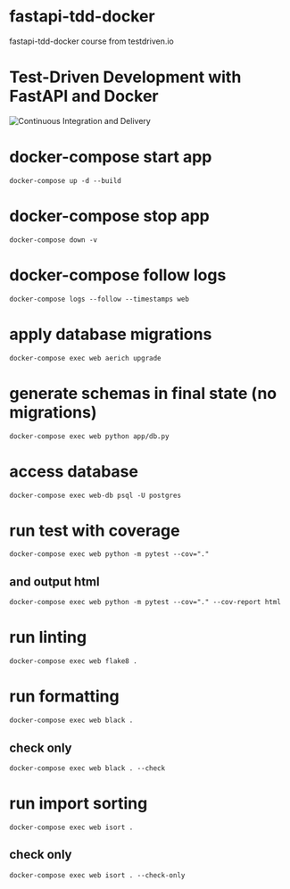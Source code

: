 # fastapi-tdd-docker

fastapi-tdd-docker course from testdriven.io

# Test-Driven Development with FastAPI and Docker

![Continuous Integration and Delivery](https://github.com/jcgentr/fastapi-tdd-docker/workflows/Continuous%20Integration%20and%20Delivery/badge.svg?branch=main)

# docker-compose start app

`docker-compose up -d --build`

# docker-compose stop app

`docker-compose down -v`

# docker-compose follow logs

`docker-compose logs --follow --timestamps web`

# apply database migrations

`docker-compose exec web aerich upgrade`

# generate schemas in final state (no migrations)

`docker-compose exec web python app/db.py`

# access database

`docker-compose exec web-db psql -U postgres`

# run test with coverage

`docker-compose exec web python -m pytest --cov="."`

## and output html

`docker-compose exec web python -m pytest --cov="." --cov-report html`

# run linting

`docker-compose exec web flake8 .`

# run formatting

`docker-compose exec web black .`

## check only

`docker-compose exec web black . --check`

# run import sorting

`docker-compose exec web isort .`

## check only

`docker-compose exec web isort . --check-only`
